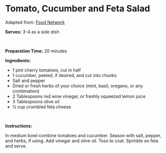 Tomato, Cucumber and Feta Salad
===============================

Adapted from: [Food Network](http://www.foodnetwork.com/recipes/tomato-cucumber-and-feta-salad-recipe/index.html)

**Serves:** 3-4 as a side dish

 

**Preparation Time:** 20 minutes

**Ingredients:**

-   1 pint cherry tomatoes, cut in half
-   1 cucumber, peeled, if desired, and cut into chunks
-   Salt and pepper
-   Dried or fresh herbs of your choice (mint, basil, oregano, or any combination)
-   2 Tablespoons red wine vinegar, or freshly squeezed lemon juice
-   3 Tablespoons olive oil
-   ½ cup crumbled feta cheese

 

**Instructions:**

In medium bowl combine tomatoes and cucumber. Season with salt, pepper, and herbs, if using. Add vinegar and olive oil. Toss to coat. Sprinkle on feta and serve.
